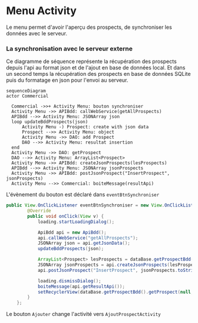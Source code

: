 # Menu Activity

Le menu permet d'avoir l'aperçu des prospects, de synchroniser les données avec le serveur.

### La synchronisation avec le serveur externe
Ce diagramme de séquence représente la récupération des prospects depuis l'api au format json et de l'ajout en base de données local.
Et dans un second temps la récupération des prospects en base de données SQLite puis du formatage en json pour l'envoi au serveur.

``` mermaid
sequenceDiagram
actor Commercial

  Commercial ->>+ Activity Menu: bouton synchroniser  
  Activity Menu ->> APIBdd: callWebService(getAllProspects)  
  APIBdd -->> Activity Menu: JSONArray json
  loop updateBddProspects(json)
      Activity Menu -) Prospect: create with json data
      Prospect -->> Activity Menu: object
      Activity Menu ->> DAO: add Prospect
      DAO -->> Activity Menu: resultat insertion
  end
  Activity Menu ->> DAO: getProspect
  DAO -->> Activity Menu: ArrayList<Prospect>
  Activity Menu ->> APIBdd: createJsonProspects(lesProspects)
  APIBdd -->> Activity Menu: JSONArray jsonProspects
  Activity Menu ->> APIBdd: postJsonProspect("InsertProspect", jsonProspects)  
  Activity Menu -->> Commercial: boiteMessage(resultApi)
```

L'évènement du bouton est déclaré dans `eventBtnSynchroniser`
```java
public View.OnClickListener eventBtnSynchroniser = new View.OnClickListener() {
        @Override
        public void onClick(View v) {
            loading.startLoadingDialog();

            ApiBdd api = new ApiBdd();
            api.callWebService("getAllProspects");
            JSONArray json = api.getJsonData();
            updateBddProspects(json);

            ArrayList<Prospect> lesProspects = dataBase.getProspectBdd().getProspect(null, null, null);//getAllProspects();
            JSONArray jsonProspects = api.createJsonProspects(lesProspects);
            api.postJsonProspect("InsertProspect", jsonProspects.toString());

            loading.dismissDialog();
            boiteMessage(api.getResultApi());
            setRecyclerView(dataBase.getProspectBdd().getProspect(null,null,null));
        }
    };
```

Le bouton `Ajouter` change l'activité vers `AjoutProspectActivity`